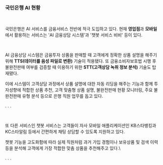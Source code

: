 ### 국민은행 AI 현황

​    

국민은행은 AI 서비스를 금융서비스 전반에 적극 도입하고 있다. 현재 **영업점**과 **모바일**에서 활용하는 서비스는 'AI 금융상담 시스템'과 '챗봇 서비스 비비' 등이 있다.

​    

AI 금융상담 시스템은 금융투자 상품을 판매할 때 고객에게 정확한 상품 설명을 해주기 위해 **TTS(데이터를 음성 파일로 변환)** 기술이 적용됐다. 또 금융소비자보호법 시행 후 불완전판매 여부를 검증할 때 이용하기 위한 **STT(고객상담 녹취 정보 분석)** 기술도 탑재됐다.

이에 시스템이 고객상담 과정에서 상품 설명에 대한 자동 리딩을 해주는 기능과 함께 투자성향에 적합한 상품 추천, 고객 맞춤형 상품 설명, 불완전판매 현황 모니터링, 주요 불완전판매 유형 분석 등으로 은행 직원 업무를 돕고 있다.

. . .

​    

또 다른 서비스인 챗봇 서비스는 고객들이 자사 모바일 애플리케이션인 KB스타뱅킹과 KC스타알림 등에서 간편하게 채팅 상담할 수 있도록 지원하고 있다.

챗봇 기능을 고도화함에 따라 실제 직원처럼 과거 가입 경험이나 보유상품 및 검색 이력 등을 분석해 고객에게 가장 적합한 맞춤 상품을 추천해주고 있다.\

. . .